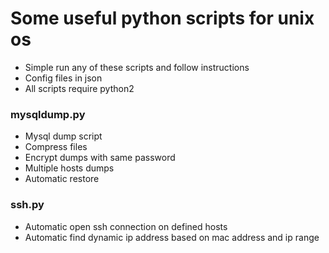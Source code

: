 # Some useful python scripts for unix os
 - Simple run any of these scripts and follow instructions
 - Config files in json
 - All scripts require python2

### mysqldump.py
 - Mysql dump script
 - Compress files
 - Encrypt dumps with same password
 - Multiple hosts dumps
 - Automatic restore

### ssh.py
 - Automatic open ssh connection on defined hosts
 - Automatic find dynamic ip address based on mac address and ip range
